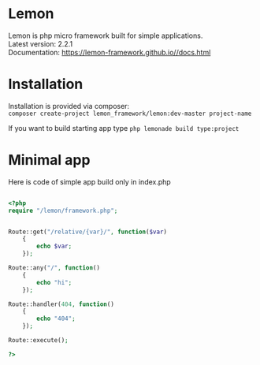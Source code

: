 # Lemon

Lemon is php micro framework built for simple applications.\
Latest version: 2.2.1\
Documentation: https://lemon-framework.github.io//docs.html

# Installation

Installation is provided via composer:\
`composer create-project lemon_framework/lemon:dev-master project-name`

If you want to build starting app type `php lemonade build type:project`

# Minimal app

Here is code of simple app build only in index.php

```php    

<?php
require "/lemon/framework.php";


Route::get("/relative/{var}/", function($var)
    {
        echo $var;
    });

Route::any("/", function()
    {
        echo "hi";
    });

Route::handler(404, function()
    {
        echo "404";
    });

Route::execute();

?>

```
